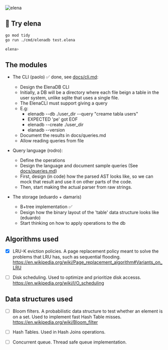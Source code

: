 ![elena](https://github.com/proyectitos-fisi/elenadb/assets/153166342/cf0dac2e-5602-4ee5-b28c-3b0de0d46b17)

## 🚂 Try elena

```bash
go mod tidy
go run ./cmd/elenadb test.elena

elena>
```

## The modules

- The CLI (paolo) ✅ done, see [docs/cli.md](./docs/cli.md):
  - Design the ElenaDB CLI
  - Initially, a DB will be a directory where each file beign a table in the user system, unlike
    sqlite that uses a single file.
  - The ElenaCLI must support giving a query
  - E.g:
    - elenadb --db ./user_dir --query "creame tabla users"
    - EXPECTED 'pe' got EOF
    - elenadb --create ./user_dir
    - elanadb --version
  - Document the results in docs/queries.md
  - Allow reading queries from file

- Query language (rodro):
  - Define the operations
  - Design the language and document sample queries (See [docs/queries.md](./docs/queries.md))
  - First, design (in code) how the parsed AST looks like, so we can mock that result
    and use it on other parts of the code.
  - Then, start making the actual parser from raw strings.

- The storage (eduardo + damaris)
  - B+tree implementation ✅
  - Design how the binary layout of the 'table' data structure looks like (eduardo)
  - Start thinking on how to apply operations to the db

<!-- (!) Internal note: add your algorithms/data structures here -->

## Algorithms used

- [x] LRU-K eviction policies. A page replacement policy meant to solve the problems that LRU has,
  such as sequential flooding.
  <https://en.wikipedia.org/wiki/Page_replacement_algorithm#Variants_on_LRU>

- [ ] Disk scheduling. Used to optimize and prioritize disk accesss.
  <https://en.wikipedia.org/wiki/I/O_scheduling>

## Data structures used

- [ ] Bloom filters. A probabilistic data structure to test whether an element is on a set.
  Used to implement fast Hash Table misses.
  <https://en.wikipedia.org/wiki/Bloom_filter>

- [ ] Hash Tables. Used in Hash Joins operations.

- [ ] Concurrent queue. Thread safe queue implementation.
